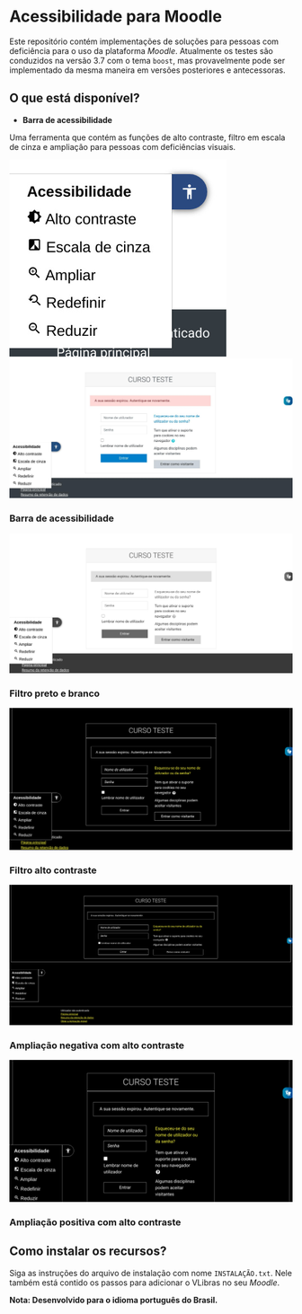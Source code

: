 # Acessibilidade para Moodle
Este repositório contém implementações de soluções para pessoas com deficiência para o uso da plataforma _Moodle_. Atualmente os testes são conduzidos na versão 3.7 com o tema `boost`, mas provavelmente pode ser implementado da mesma maneira em versões posteriores e antecessoras.

## O que está disponível?
* **Barra de acessibilidade**

Uma ferramenta que contém as funções de alto contraste, filtro em escala de cinza e ampliação para pessoas com deficiências visuais.

![Imagem da barra de acessibilidade](./screenshoots/bar.jpg)
![Captura de tela da barra no Moodle](./screenshoots/regular.jpg)
### **Barra de acessibilidade**
![Captura de tela do filtro preto e branco](./screenshoots/grayscale.jpg)
### **Filtro preto e branco**
![Captura de tela do filtro alto contraste](./screenshoots/hc.jpg)
### **Filtro alto contraste**
![Captura de tela da ampliação negativa com alto contraste](./screenshoots/hczoomm.jpg)
### **Ampliação negativa com alto contraste**
![Captura de tela da ampliação positiva com alto constraste](./screenshoots/hczoomM.jpg)
### **Ampliação positiva com alto contraste**

## Como instalar os recursos?
Siga as instruções do arquivo de instalação com nome `INSTALAÇÃO.txt`. Nele também está contido os passos para adicionar o VLibras no seu _Moodle_.

**Nota: Desenvolvido para o idioma português do Brasil.**